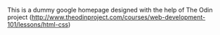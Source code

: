 This is a dummy google homepage designed with the help of The Odin project (http://www.theodinproject.com/courses/web-development-101/lessons/html-css)